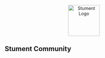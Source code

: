 <p align="center"><a href="https://stument.com" target="_blank"><img src="https://avatars.githubusercontent.com/u/164816792?s=200&v=4" width="100" alt="Stument Logo"></a></p>

## Stument Community

